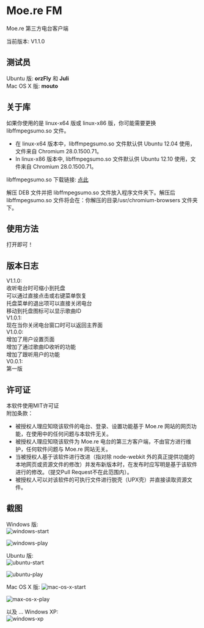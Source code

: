 Moe.re FM
========

Moe.re 第三方电台客户端

当前版本: V1.1.0

测试员
--------
Ubuntu 版: **orzFly** 和 **Juli**  
Mac OS X 版: **mouto**

关于库
--------
如果你使用的是 linux-x64 版或 linux-x86 版，你可能需要更换 libffmpegsumo.so 文件。

* 在 linux-x64 版本中，libffmpegsumo.so 文件默认供 Ubuntu 12.04 使用，文件来自 Chromium 28.0.1500.71。  
* In linux-x86 版本中, libffmpegsumo.so 文件默认供 Ubuntu 12.10 使用，文件来自 Chromium 28.0.1500.71。

libffmpegsumo.so 下载链接:  [点此](https://github.com/sanddudu/moere-fm/wiki/The-ffmpegsumo.so-download-for-Ubuntu)

解压 DEB 文件并把 libffmpegsumo.so 文件放入程序文件夹下。解压后 libffmpegsumo.so 文件将会在：你解压的目录/usr/chromium-browsers 文件夹下。

使用方法
--------
打开即可！

版本日志
--------
V1.1.0:  
收听电台时可缩小到托盘  
可以通过直接点击或右键菜单恢复  
托盘菜单的退出项可以直接关闭电台  
移动到托盘图标可以显示歌曲ID  
V1.0.1:  
现在当你关闭电台窗口时可以返回主界面  
V1.0.0:  
增加了用户设置页面  
增加了通过歌曲ID收听的功能  
增加了跟听用户的功能  
V0.0.1:  
第一版

许可证
--------
本软件使用MIT许可证  
附加条款：  
* 被授权人理应知晓该软件的电台、登录、设置功能基于 Moe.re 网站的网页功能，在使用中的任何问题与本软件无关。  
* 被授权人理应知晓该软件为 Moe.re 电台的第三方客户端，不由官方进行维护，任何软件问题与 Moe.re 网站无关。  
* 当被授权人基于该软件进行改进（指对除 node-webkit 外的真正提供功能的本地网页或资源文件的修改）并发布新版本时，在发布时应写明是基于该软件进行的修改。（提交Pull Request不在此范围内）。  
* 被授权人可以对该软件的可执行文件进行脱壳（UPX壳）并直接读取资源文件。  

截图
--------
Windows 版:  
![windows-start](http://cdn.code5light.com/node-webkit-moere/00.png)

![windows-play](http://cdn.code5light.com/node-webkit-moere/01.png)

Ubuntu 版:  
![ubuntu-start](http://cdn.code5light.com/node-webkit-moere/03.jpg)

![ubuntu-play](http://cdn.code5light.com/node-webkit-moere/04.jpg)

Mac OS X 版:
![mac-os-x-start](http://cdn.code5light.com/node-webkit-moere/06.png)

![max-os-x-play](http://cdn.code5light.com/node-webkit-moere/07.png)

以及 ... Windows XP:  
![windows-xp](http://cdn.code5light.com/node-webkit-moere/05.jpg)
